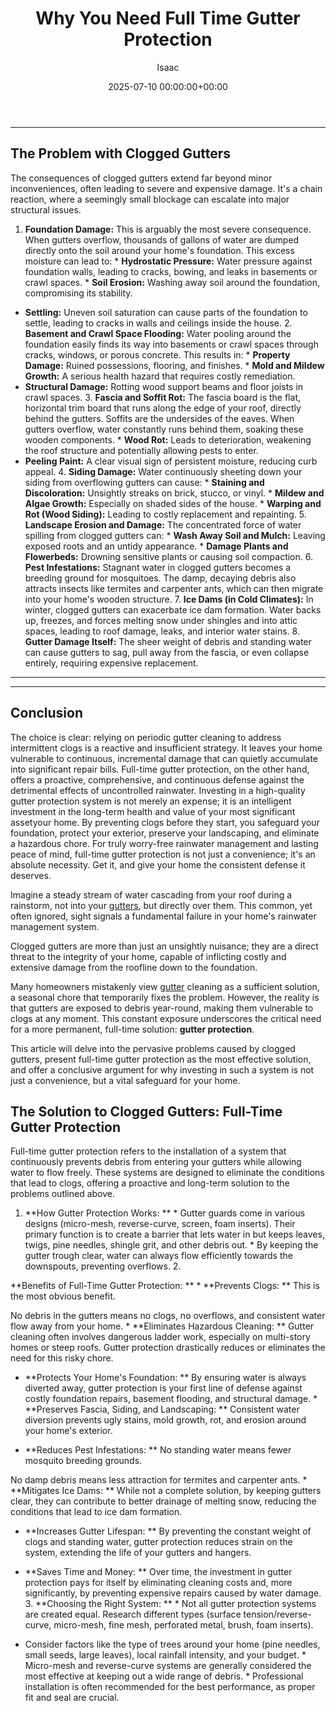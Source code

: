 ﻿---
title: Why You Need Full Time Gutter Protection
description: Imagine a steady stream of water cascading from your roof during a rainstorm, not into your gutters, but directly over them.
slug: /why-you-need-full-time-gutter-protection/
date: 2025-07-10 00:00:00+00:00
lastmod: 2025-07-10 00:00:00+03:00
author: Isaac
categories:
- Gutters
- Home Improvement
tags:
- gutters
- gutter
- protection
layout: post
---
---
## The Problem with Clogged Gutters
The consequences of clogged gutters extend far beyond minor inconveniences, often leading to severe and expensive damage. It's a chain reaction, where a seemingly small blockage can escalate into major structural issues.
1. **Foundation Damage:** This is arguably the most severe consequence. When gutters overflow, thousands of gallons of water are dumped directly onto the soil around your home's foundation. This excess moisture can lead to: * **Hydrostatic Pressure:** Water pressure against foundation walls, leading to cracks, bowing, and leaks in basements or crawl spaces. * **Soil Erosion:** Washing away soil around the foundation, compromising its stability.
* **Settling:** Uneven soil saturation can cause parts of the foundation to settle, leading to cracks in walls and ceilings inside the house. 2. **Basement and Crawl Space Flooding:** Water pooling around the foundation easily finds its way into basements or crawl spaces through cracks, windows, or porous concrete. This results in: * **Property Damage:** Ruined possessions, flooring, and finishes. * **Mold and Mildew Growth:** A serious health hazard that requires costly remediation.
* **Structural Damage:** Rotting wood support beams and floor joists in crawl spaces. 3. **Fascia and Soffit Rot:** The fascia board is the flat, horizontal trim board that runs along the edge of your roof, directly behind the gutters. Soffits are the undersides of the eaves. When gutters overflow, water constantly runs behind them, soaking these wooden components. * **Wood Rot:** Leads to deterioration, weakening the roof structure and potentially allowing pests to enter.
* **Peeling Paint:** A clear visual sign of persistent moisture, reducing curb appeal. 4. **Siding Damage:** Water continuously sheeting down your siding from overflowing gutters can cause: * **Staining and Discoloration:** Unsightly streaks on brick, stucco, or vinyl. * **Mildew and Algae Growth:** Especially on shaded sides of the house. * **Warping and Rot (Wood Siding):** Leading to costly replacement and repainting. 5.
**Landscape Erosion and Damage:** The concentrated force of water spilling from clogged gutters can: * **Wash Away Soil and Mulch:** Leaving exposed roots and an untidy appearance. * **Damage Plants and Flowerbeds:** Drowning sensitive plants or causing soil compaction. 6. **Pest Infestations:** Stagnant water in clogged gutters becomes a breeding ground for mosquitoes.
The damp, decaying debris also attracts insects like termites and carpenter ants, which can then migrate into your home's wooden structure. 7. **Ice Dams (in Cold Climates):** In winter, clogged gutters can exacerbate ice dam formation. Water backs up, freezes, and forces melting snow under shingles and into attic spaces, leading to roof damage, leaks, and interior water stains. 8.
**Gutter Damage Itself:** The sheer weight of debris and standing water can cause gutters to sag, pull away from the fascia, or even collapse entirely, requiring expensive replacement.
---
---
## Conclusion
The choice is clear: relying on periodic gutter cleaning to address intermittent clogs is a reactive and insufficient strategy. It leaves your home vulnerable to continuous, incremental damage that can quietly accumulate into significant repair bills. Full-time gutter protection, on the other hand, offers a proactive, comprehensive, and continuous defense against the detrimental effects of uncontrolled rainwater.
Investing in a high-quality gutter protection system is not merely an expense; it is an intelligent investment in the long-term health and value of your most significant assetyour home. By preventing clogs before they start, you safeguard your foundation, protect your exterior, preserve your landscaping, and eliminate a hazardous chore. For truly worry-free rainwater management and lasting peace of mind, full-time gutter protection is not just a convenience; it's an absolute necessity.
Get it, and give your home the consistent defense it deserves.

Imagine a steady stream of water cascading from your roof during a rainstorm, not into your [gutters](https://pestpolicy.com/all-american-gutters-reviews/), but directly over them. This common, yet often ignored, sight signals a fundamental failure in your home's rainwater management system.

Clogged gutters are more than just an unsightly nuisance; they are a direct threat to the integrity of your home, capable of inflicting costly and extensive damage from the roofline down to the foundation.

Many homeowners mistakenly view [gutter](https://pestpolicy.com/are-gutters-necessary/) cleaning as a sufficient solution, a seasonal chore that temporarily fixes the problem. However, the reality is that gutters are exposed to debris year-round, making them vulnerable to clogs at any moment. This constant exposure underscores the critical need for a more permanent, full-time solution: **gutter protection**.

This article will delve into the pervasive problems caused by clogged gutters, present full-time gutter protection as the most effective solution, and offer a conclusive argument for why investing in such a system is not just a convenience, but a vital safeguard for your home.

##  The Solution to Clogged Gutters: Full-Time Gutter Protection

Full-time gutter protection refers to the installation of a system that continuously prevents debris from entering your gutters while allowing water to flow freely. These systems are designed to eliminate the conditions that lead to clogs, offering a proactive and long-term solution to the problems outlined above.

1. **How Gutter Protection Works: ** * Gutter guards come in various designs (micro-mesh, reverse-curve, screen, foam inserts). Their primary function is to create a barrier that lets water in but keeps leaves, twigs, pine needles, shingle grit, and other debris out. * By keeping the gutter trough clear, water can always flow efficiently towards the downspouts, preventing overflows. 2.

**Benefits of Full-Time Gutter Protection: ** * **Prevents Clogs: ** This is the most obvious benefit.

No debris in the gutters means no clogs, no overflows, and consistent water flow away from your home. * **Eliminates Hazardous Cleaning: ** Gutter cleaning often involves dangerous ladder work, especially on multi-story homes or steep roofs. Gutter protection drastically reduces or eliminates the need for this risky chore.

* **Protects Your Home's Foundation: ** By ensuring water is always diverted away, gutter protection is your first line of defense against costly foundation repairs, basement flooding, and structural damage. * **Preserves Fascia, Siding, and Landscaping: ** Consistent water diversion prevents ugly stains, mold growth, rot, and erosion around your home's exterior.

* **Reduces Pest Infestations: ** No standing water means fewer mosquito breeding grounds.

No damp debris means less attraction for termites and carpenter ants. * **Mitigates Ice Dams: ** While not a complete solution, by keeping gutters clear, they can contribute to better drainage of melting snow, reducing the conditions that lead to ice dam formation.

* **Increases Gutter Lifespan: ** By preventing the constant weight of clogs and standing water, gutter protection reduces strain on the system, extending the life of your gutters and hangers.

* **Saves Time and Money: ** Over time, the investment in gutter protection pays for itself by eliminating cleaning costs and, more significantly, by preventing expensive repairs caused by water damage. 3. **Choosing the Right System: ** * Not all gutter protection systems are created equal. Research different types (surface tension/reverse-curve, micro-mesh, fine mesh, perforated metal, brush, foam inserts).

* Consider factors like the type of trees around your home (pine needles, small seeds, large leaves), local rainfall intensity, and your budget. * Micro-mesh and reverse-curve systems are generally considered the most effective at keeping out a wide range of debris. * Professional installation is often recommended for the best performance, as proper fit and seal are crucial.

